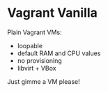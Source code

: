 # Vagrant Vanilla
Plain Vagrant VMs:

- loopable
- default RAM and CPU values
- no provisioning
- libvirt + VBox

Just gimme a VM please!
